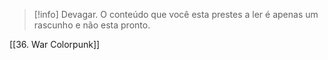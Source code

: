 >[!info] Devagar.
>O conteúdo que você esta prestes a ler é apenas um rascunho e não esta pronto.

[[36. War Colorpunk]]